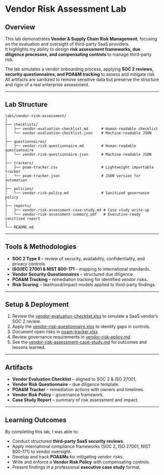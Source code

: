 # Vendor Risk Assessment Lab

## Overview

This lab demonstrates **Vendor & Supply Chain Risk Management**, focusing on the evaluation and oversight of third-party SaaS providers.  
It highlights my ability to design **risk assessment frameworks, due diligence processes, and compensating controls** to manage third-party risk.

The lab simulates a vendor onboarding process, applying **SOC 2 reviews, security questionnaires, and POA&M tracking** to assess and mitigate risk.  
All artifacts are sanitized to remove sensitive data but preserve the structure and rigor of a real enterprise assessment.

---

## Lab Structure
```
labs/vendor-risk-assessment/
│
├── checklists/
│   ├── vendor-evaluation-checklist.md      # Human-readable checklist
│   └── vendor-evaluation-checklist.json    # Machine-readable JSON
│
├── questionnaires/
│   ├── vendor-risk-questionnaire.md        # Human-readable questionnaire
│   └── vendor-risk-questionnaire.json      # Machine-readable JSON
│
├── trackers/
│   ├── poam-tracker.csv                    # Lightweight importable tracker
│   └── poam-tracker.json                   # JSON version for automation
│
├── policies/
│   └── vendor-risk-policy.md               # Sanitized governance policy
│
├── reports/
│   ├── vendor-risk-assessment-case-study.md # Case study write-up
│   └── vendor-risk-assessment-summary.pdf   # Executive-ready sanitized report
│
└── README.md

```

---

## Tools & Methodologies

* **SOC 2 Type II** – review of security, availability, confidentiality, and privacy controls.  
* **ISO/IEC 27001 & NIST 800-171** – mapping to international standards.  
* **Vendor Security Questionnaires** – structured due diligence.  
* **POA&M Tracking** – remediation tracking for identified vendor risks.  
* **Risk Scoring** – likelihood/impact models applied to third-party findings.  

---

## Setup & Deployment

1. Review the [vendor-evaluation-checklist.xlsx](./checklists/vendor-evaluation-checklist.xlsx) to simulate a SaaS vendor’s SOC 2 review.  
2. Apply the [vendor-risk-questionnaire.xlsx](./checklists/vendor-risk-questionnaire.xlsx) to identify gaps in controls.  
3. Document open risks in [poam-tracker.xlsx](./trackers/poam-tracker.xlsx).  
4. Review governance requirements in [vendor-risk-policy.md](./policies/vendor-risk-policy.md).  
5. See the [vendor-risk-assessment-case-study.md](./reports/vendor-risk-assessment-case-study.md) for outcomes and lessons learned.  

---

## Artifacts

* **Vendor Evaluation Checklist** – aligned to SOC 2 & ISO 27001.  
* **Vendor Risk Questionnaire** – due diligence template.  
* **POA&M Tracker** – remediation actions with owners and timelines.  
* **Vendor Risk Policy** – governance framework.  
* **Case Study Report** – summary of risk assessment and impact.  

---

## Learning Outcomes

By completing this lab, I was able to:

* Conduct structured **third-party SaaS security reviews**.  
* Apply international compliance frameworks (SOC 2, ISO 27001, NIST 800-171) to vendor oversight.  
* Develop and track **POA&Ms** for mitigating vendor risks.  
* Write and enforce a **Vendor Risk Policy** with compensating controls.  
* Present findings in a professional **executive case study** format.  
